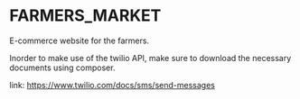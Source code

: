 # FARMERS_MARKET
E-commerce website for the farmers.

Inorder to make use of the twilio API, make sure to download the necessary documents using composer.

link: https://www.twilio.com/docs/sms/send-messages
